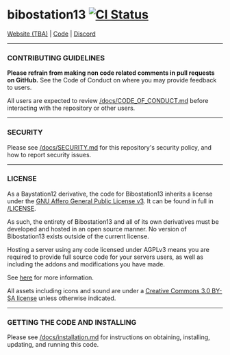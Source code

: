 # bibostation13 [![CI Status](https://github.com/Bibostation13/Bibostation13/workflows/Run%20Tests/badge.svg)](https://github.com/Bibostation13/Bibostation13/actions)

[Website (TBA)](https://to-be-added.soon/) | [Code](https://github.com/Bibostation13/Bibostation13/) | [Discord](https://discord.gg/xMRt7qMZ4n)

---

### CONTRIBUTING GUIDELINES

**Please refrain from making non code related comments in pull requests on GitHub.** See the Code of Conduct on where you may provide feedback to users.

All users are expected to review [/docs/CODE_OF_CONDUCT.md](/docs/CODE_OF_CONDUCT.md) before interacting with the repository or other users.

---

### SECURITY

Please see [/docs/SECURITY.md](/docs/SECURITY.md) for this repository's security policy, and how to report security issues.

---

### LICENSE

As a Baystation12 derivative, the code for Bibostation13 inherits a license under the [GNU Affero General Public License v3](https://www.gnu.org/licenses/agpl.html). It can be found in full in [/LICENSE](/LICENSE).

As such, the entirety of Bibostation13 and all of its own derivatives must be developed and hosted in an open source manner. No version of Bibostation13 exists outside of the current license.

Hosting a server using any code licensed under AGPLv3 means you are required to provide full source code for your servers users, as well as including the addons and modifications you have made.

See [here](https://www.gnu.org/licenses/why-affero-gpl.html) for more information.

All assets including icons and sound are under a [Creative Commons 3.0 BY-SA license](https://creativecommons.org/licenses/by-sa/3.0/) unless otherwise indicated.

---

### GETTING THE CODE AND INSTALLING

Please see [/docs/installation.md](/docs/installation.md) for instructions on obtaining, installing, updating, and running this code.
